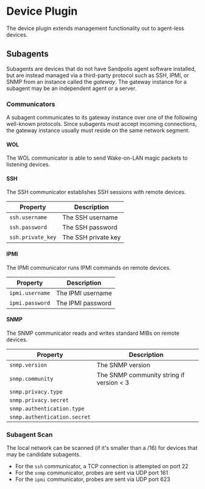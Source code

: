# Device Plugin

The device plugin extends management functionality out to agent-less devices.

## Subagents

Subagents are devices that do not have Sandpolis agent software installed, but
are instead managed via a third-party protocol such as SSH, IPMI, or SNMP from
an instance called the _gateway_. The gateway instance for a subagent may be an
independent agent or a server.

### Communicators

A subagent communicates to its gateway instance over one of the following
well-known protocols. Since subagents must accept incoming connections, the
gateway instance usually must reside on the same network segment.

#### WOL

The WOL communicator is able to send Wake-on-LAN magic packets to listening
devices.

#### SSH

The SSH communicator establishes SSH sessions with remote devices.

| Property          | Description         |
| ----------------- | ------------------- |
| `ssh.username`    | The SSH username    |
| `ssh.password`    | The SSH password    |
| `ssh.private_key` | The SSH private key |

#### IPMI

The IPMI communicator runs IPMI commands on remote devices.

| Property        | Description       |
| --------------- | ----------------- |
| `ipmi.username` | The IPMI username |
| `ipmi.password` | The IPMI password |

#### SNMP

The SNMP communicator reads and writes standard MIBs on remote devices.

| Property                     | Description                              |
| ---------------------------- | ---------------------------------------- |
| `snmp.version`               | The SNMP version                         |
| `snmp.community`             | The SNMP community string if version < 3 |
| `snmp.privacy.type`          |
| `snmp.privacy.secret`        |
| `snmp.authentication.type`   |
| `snmp.authentication.secret` |


### Subagent Scan

The local network can be scanned (if it's smaller than a /16) for devices that may be
candidate subagents.

-   For the `ssh` communicator, a TCP connection is attempted on port 22
-   For the `snmp` communicator, probes are sent via UDP port 161
-   For the `ipmi` communicator, probes are sent via UDP port 623
